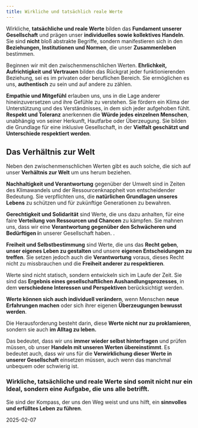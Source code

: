 ```yaml
---  
title: Wirkliche und tatsächlich reale Werte 
---
```

Wirkliche, **tatsächliche und reale Werte** bilden das **Fundament unserer Gesellschaft** und prägen unser **individuelles sowie kollektives Handeln**. Sie sind **nicht** bloß abstrakte Begriffe, sondern manifestieren sich in den **Beziehungen, Institutionen und Normen**, die unser **Zusammenleben** bestimmen.

Beginnen wir mit den zwischenmenschlichen Werten. **Ehrlichkeit, Aufrichtigkeit und Vertrauen** bilden das Rückgrat jeder funktionierenden Beziehung, sei es im privaten oder beruflichen Bereich. Sie ermöglichen es uns, **authentisch** zu sein und auf andere zu zählen. 

**Empathie und Mitgefühl** erlauben uns, uns in die Lage anderer hineinzuversetzen und ihre Gefühle zu verstehen. Sie fördern ein Klima der Unterstützung und des Verständnisses, in dem sich jeder aufgehoben fühlt. **Respekt und Toleranz** anerkennen die **Würde jedes einzelnen Menschen**, unabhängig von seiner Herkunft, Hautfarbe oder Überzeugung. Sie bilden die Grundlage für eine inklusive Gesellschaft, in der **Vielfalt geschätzt und Unterschiede respektiert werden**.

## Das Verhältnis zur Welt

Neben den zwischenmenschlichen Werten gibt es auch solche, die sich auf unser **Verhältnis zur Welt** um uns herum beziehen. 

**Nachhaltigkeit und Verantwortung** gegenüber der Umwelt sind in Zeiten des Klimawandels und der Ressourcenknappheit von entscheidender Bedeutung. Sie verpflichten uns, die **natürlichen Grundlagen unseres Lebens** zu schützen und für zukünftige Generationen zu bewahren. 

**Gerechtigkeit und Solidarität** sind Werte, die uns dazu anhalten, für eine faire **Verteilung von Ressourcen und Chancen** zu kämpfen. Sie mahnen uns, dass wir eine **Verantwortung gegenüber den Schwächeren und Bedürftigen i**n unserer Gesellschaft haben. .

**Freiheit und Selbstbestimmung** sind Werte, die uns das **Recht geben**, **unser eigenes Leben zu gestalten** und unsere **eigenen Entscheidungen zu treffen**. Sie setzen jedoch auch die **Verantwortung** voraus, dieses Recht nicht zu missbrauchen und die **Freiheit anderer zu respektieren**.

Werte sind nicht statisch, sondern entwickeln sich im Laufe der Zeit. Sie sind das **Ergebnis eines gesellschaftlichen Aushandlungsprozesses**, in dem **verschiedene Interessen und Perspektiven** berücksichtigt werden. 

**Werte können sich auch individuell verändern**, wenn Menschen **neue Erfahrungen machen** oder sich ihrer eigenen **Überzeugungen bewusst werden**.

Die Herausforderung besteht darin, diese **Werte nicht nur zu proklamieren**, sondern sie auch **im Alltag zu leben.** 

Das bedeutet, dass wir uns **immer wieder selbst hinterfragen** und prüfen müssen, ob unser **Handeln mit unseren Werten übereinstimmt**. Es bedeutet auch, dass wir uns für die **Verwirklichung dieser Werte in unserer Gesellschaft** einsetzen müssen, auch wenn das manchmal unbequem oder schwierig ist.

### Wirkliche, tatsächliche und reale Werte sind somit nicht nur ein Ideal, sondern eine Aufgabe, die uns alle betrifft. 

Sie sind der Kompass, der uns den Weg weist und uns hilft, ein **sinnvolles und erfülltes Leben zu führen**.

2025-02-07